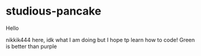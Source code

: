 # studious-pancake

Hello

nikkik444 here, idk what I am doing but I hope tp learn how to code!
Green is better than purple
